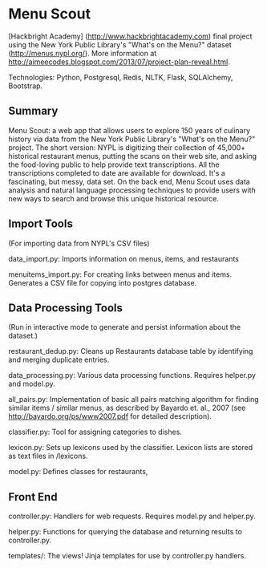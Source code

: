 # Menu Scout

[Hackbright Academy] (http://www.hackbrightacademy.com) final project using the New York Public Library's "What's on the Menu?" dataset (http://menus.nypl.org/). 
More information at http://aimeecodes.blogspot.com/2013/07/project-plan-reveal.html.

Technologies: Python, Postgresql, Redis, NLTK, Flask, SQLAlchemy, Bootstrap.

## Summary

Menu Scout: a web app that allows users to explore 150 years of culinary history via data from the New York Public Library's "What's on the Menu?" project. The short version: NYPL is digitizing their collection of 45,000+ historical restaurant menus, putting the scans on their web site, and asking the food-loving public to help provide text transcriptions. All the transcriptions completed to date are available for download. It's a fascinating, but messy, data set. On the back end, Menu Scout uses data analysis and natural language processing techniques to provide users with new ways to search and browse this unique historical resource.

## Import Tools

(For importing data from NYPL's CSV files)

data_import.py: Imports information on menus, items, and restaurants

menuitems_import.py: For creating links between menus and items. Generates a CSV file for copying into postgres database.


## Data Processing Tools

(Run in interactive mode to generate and persist information about the dataset.)

restaurant_dedup.py: Cleans up Restaurants database table by identifying and merging duplicate entries.
 
data_processing.py: Various data processing functions. Requires helper.py and model.py.

all_pairs.py: Implementation of basic all pairs matching algorithm for finding similar items / similar menus, as
described by Bayardo et. al., 2007 (see http://bayardo.org/ps/www2007.pdf for detailed description).

classifier.py: Tool for assigning categories to dishes.

lexicon.py: Sets up lexicons used by the classifier. Lexicon lists are stored as text files in /lexicons.

model.py: Defines classes for restaurants, 


## Front End

controller.py: Handlers for web requests. Requires model.py and helper.py.

helper.py: Functions for querying the database and returning results to controller.py.

templates/: The views! Jinja templates for use by controller.py handlers.
